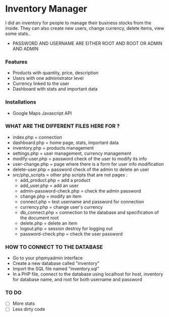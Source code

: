 # Inventory Manager

I did an inventory for people to manage their business stocks from the inside. They can also create new users, change currency, delete items, view some stats..

* PASSWORD AND USERNAME ARE EITHER ROOT AND ROOT OR ADMIN AND ADMIN

### Features
* Products with quantity, price, description
* Users with one administrator level
* Currency linked to the user
* Dashboard with stats and important data


### Installations
* Google Maps Javascript API

### WHAT ARE THE DIFFERENT FILES HERE FOR ?

* index.php = connection
* dashboard.php = home page, stats, important data
* inventory.php = products management
* settings.php = user management, currency management
* modify-user.php = password check of the user to modify its info
* user-change.php = page where there is a form for user info modification
* delete-user.php = password check of the admin to delete an user
* src/php_scripts = other php scripts that are not pages :
    * add_product.php = add a product
    * add_user.php = add an user
    * admin-password-check.php = check the admin password
    * change.php = modify an item
    * connect.php = test username and password for connection
    * currency.php = change user's currency
    * db_connect.php = connection to the database and specification of the document root
    * delete.php = delete an item
    * logout.php = session destroy for logging out
    * password-check.php = check the user password


### HOW TO CONNECT TO THE DATABASE

* Go to your phpmyadmin interface
* Create a new database called "inventory"
* Import the SQL file named "inventory.sql"
* In a PHP file, connect to the database using localhost for host, inventory for database name, and root for both username and password


### TO DO
* [ ] More stats
* [ ] Less dirty code